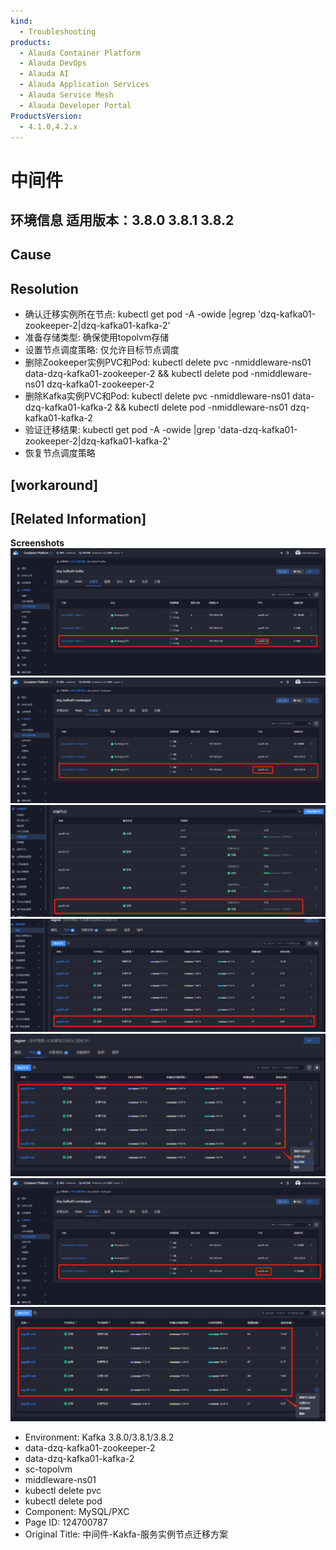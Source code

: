 ```yaml
---
kind:
  - Troubleshooting
products:
  - Alauda Container Platform
  - Alauda DevOps
  - Alauda AI
  - Alauda Application Services
  - Alauda Service Mesh
  - Alauda Developer Portal
ProductsVersion:
  - 4.1.0,4.2.x
---
```

<!-- A type of document that involves encountering a fault, diagnosing it, performing root cause analysis, and providing solutions. -->

# 中间件

## 环境信息 适用版本：3.8.0 3.8.1 3.8.2

## Cause

## Resolution
- 确认迁移实例所在节点: kubectl get pod -A -owide |egrep 'dzq-kafka01-zookeeper-2|dzq-kafka01-kafka-2'
- 准备存储类型: 确保使用topolvm存储
- 设置节点调度策略: 仅允许目标节点调度
- 删除Zookeeper实例PVC和Pod: kubectl delete pvc -nmiddleware-ns01 data-dzq-kafka01-zookeeper-2 && kubectl delete pod -nmiddleware-ns01 dzq-kafka01-zookeeper-2
- 删除Kafka实例PVC和Pod: kubectl delete pvc -nmiddleware-ns01 data-dzq-kafka01-kafka-2 && kubectl delete pod -nmiddleware-ns01 dzq-kafka01-kafka-2
- 验证迁移结果: kubectl get pod -A -owide |grep 'data-dzq-kafka01-zookeeper-2|dzq-kafka01-kafka-2'
- 恢复节点调度策略

## [workaround]

## [Related Information]
**Screenshots**
![](assets/zhong-jian-jian-kakfa-fu-wu-shi-li-jie-dian-qian-yi-fang-an/image2022-9-22_10-18-9.png)
![](assets/zhong-jian-jian-kakfa-fu-wu-shi-li-jie-dian-qian-yi-fang-an/image2022-9-22_10-18-45.png)
![](assets/zhong-jian-jian-kakfa-fu-wu-shi-li-jie-dian-qian-yi-fang-an/image2022-9-16_14-0-18.png)
![](assets/zhong-jian-jian-kakfa-fu-wu-shi-li-jie-dian-qian-yi-fang-an/image2022-9-16_14-0-42.png)
![](assets/zhong-jian-jian-kakfa-fu-wu-shi-li-jie-dian-qian-yi-fang-an/image2022-9-16_14-5-58.png)
![](assets/zhong-jian-jian-kakfa-fu-wu-shi-li-jie-dian-qian-yi-fang-an/image2022-9-22_10-57-39.png)
![](assets/zhong-jian-jian-kakfa-fu-wu-shi-li-jie-dian-qian-yi-fang-an/image2022-9-16_14-30-50.png)
- Environment: Kafka 3.8.0/3.8.1/3.8.2
- data-dzq-kafka01-zookeeper-2
- data-dzq-kafka01-kafka-2
- sc-topolvm
- middleware-ns01
- kubectl delete pvc
- kubectl delete pod
- Component: MySQL/PXC
- Page ID: 124700787
- Original Title: 中间件-Kakfa-服务实例节点迁移方案
